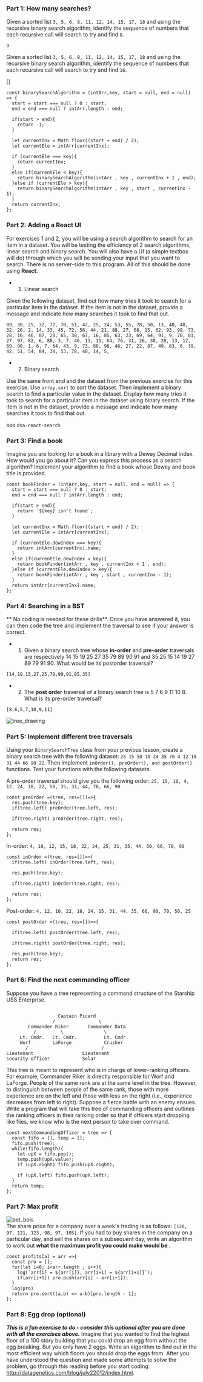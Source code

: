 ### Part 1: How many searches?
Given a sorted list `3, 5, 6, 8, 11, 12, 14, 15, 17, 18` and using the recursive binary search algorithm, identify the sequence of numbers that each recursive call will search to try and find `8`.

`3`

Given a sorted list `3, 5, 6, 8, 11, 12, 14, 15, 17, 18` and using the recursive binary search algorithm, identify the sequence of numbers that each recursive call will search to try and find `16`.

[]

```
const binarySearchAlgorithm = (intArr,key, start = null, end = null) => {
  start = start === null ? 0 : start;
  end = end === null ? intArr.length : end;

  if(start > end){
    return -1;
  }

  let currentInx = Math.floor((start + end) / 2);
  let currentEle = intArr[currentInx];

  if (currentEle === key){
    return currentInx;
  }
  else if(currentEle < key){
    return binarySearchAlgorithm(intArr , key , currentInx + 1 , end);
  }else if (currentEle > key){
    return binarySearchAlgorithm(intArr , key , start , currentInx - 1);
  }
  return currentInx;
};
```


### Part 2: Adding a React UI
For exercises 1 and 2, you will be using a search algorithm to search for an item in a dataset. You will be testing the efficiency of 2 search algorithms, linear search and binary search. You will also have a UI (a simple textbox will do) through which you will be sending your input that you want to search. There is no server-side to this program. All of this should be done using **React**.

- 1) Linear search

Given the following dataset, find out how many tries it took to search for a particular item in the dataset. If the item is not in the dataset, provide a message and indicate how many searches it took to find that out.

`89, 30, 25, 32, 72, 70, 51, 42, 25, 24, 53, 55, 78, 50, 13, 40, 48, 32, 26, 2, 14, 33, 45, 72, 56, 44, 21, 88, 27, 68, 15, 62, 93, 98, 73, 28, 16, 46, 87, 28, 65, 38, 67, 16, 85, 63, 23, 69, 64, 91, 9, 70, 81, 27, 97, 82, 6, 88, 3, 7, 46, 13, 11, 64, 76, 31, 26, 38, 28, 13, 17, 69, 90, 1, 6, 7, 64, 43, 9, 73, 80, 98, 46, 27, 22, 87, 49, 83, 6, 39, 42, 51, 54, 84, 34, 53, 78, 40, 14, 5,`

- 2) Binary search

Use the same front end and the dataset from the previous exercise for this exercise. Use `array.sort` to sort the dataset. Then implement a binary search to find a particular value in the dataset. Display how many tries it took to search for a particular item in the dataset using binary search. If the item is not in the dataset, provide a message and indicate how many searches it took to find that out.

see `dsa-react-search` 

### Part 3: Find a book
Imagine you are looking for a book in a library with a Dewey Decimal index. How would you go about it? Can you express this process as a search algorithm? Implement your algorithm to find a book whose Dewey and book title is provided.

```
const bookFinder = (intArr,key, start = null, end = null) => {
  start = start === null ? 0 : start;
  end = end === null ? intArr.length : end;
  
  if(start > end){
    return `${key} isn't found`;
  }
  
  let currentInx = Math.floor((start + end) / 2);
  let currentEle = intArr[currentInx];
  
  if (currentEle.dewIndex === key){
    return intArr[currentInx].name;
  }
  else if(currentEle.dewIndex < key){
    return bookFinder(intArr , key , currentInx + 1 , end);
  }else if (currentEle.dewIndex > key){
    return bookFinder(intArr , key , start , currentInx - 1);
  }
  return intArr[currentInx].name;
};
```


### Part 4: Searching in a BST
** No coding is needed for these drills**. Once you have answered it, you can then code the tree and implement the traversal to see if your answer is correct.

- 1) Given a binary search tree whose __in-order__ and __pre-order__ traversals are respectively 14 15 19 25 27 35 79 89 90 91 and 35 25 15 14 19 27 89 79 91 90. What would be its postorder traversal?

`[14,19,15,27,25,79,90,91,85,35]`


- 2) The __post order__ traversal of a binary search tree is 5 7 6 9 11 10 8. What is its pre-order traversal?

`[8,6,5,7,10,9,11]`

![tree_drawing](/img/part_4_tree_stuff.jpg)


### Part 5: Implement different tree traversals
Using your `BinarySearchTree` class from your previous lesson, create a binary search tree with the following dataset: `25 15 50 10 24 35 70 4 12 18 31 44 66 90 22`. Then implement `inOrder(), preOrder(), and postOrder()` functions. Test your functions with the following datasets.

A pre-order traversal should give you the following order: `25, 15, 10, 4, 12, 24, 18, 22, 50, 35, 31, 44, 70, 66, 90`

```
const preOrder =(tree, res=[])=>{
  res.push(tree.key);
  if(tree.left) preOrder(tree.left, res);
  
  if(tree.right) preOrder(tree.right, res);
  
  return res;
};
```

In-order: `4, 10, 12, 15, 18, 22, 24, 25, 31, 35, 44, 50, 66, 70, 90`

```
const inOrder =(tree, res=[])=>{
  if(tree.left) inOrder(tree.left, res);
  
  res.push(tree.key);
  
  if(tree.right) inOrder(tree.right, res);
  
  return res;
};
```

Post-order: `4, 12, 10, 22, 18, 24, 15, 31, 44, 35, 66, 90, 70, 50, 25`

```
const postOrder =(tree, res=[])=>{
    
  if(tree.left) postOrder(tree.left, res);
  
  if(tree.right) postOrder(tree.right, res);
  
  res.push(tree.key);
  return res;
};
```

### Part 6: Find the next commanding officer
Suppose you have a tree representing a command structure of the Starship USS Enterprise.
```

                   Captain Picard
                 /                \
        Commander Riker       Commander Data
          /         \               \
     Lt. Cmdr.   Lt. Cmdr.          Lt. Cmdr.
     Worf        LaForge            Crusher
       /                           /
Lieutenant                  Lieutenant
security-officer            Selar
```

This tree is meant to represent who is in charge of lower-ranking officers. For example, Commander Riker is directly responsible for Worf and LaForge. People of the same rank are at the same level in the tree. However, to distinguish between people of the same rank, those with more experience are on the left and those with less on the right (i.e., experience decreases from left to right). Suppose a fierce battle with an enemy ensues. Write a program that will take this tree of commanding officers and outlines the ranking officers in their ranking order so that if officers start dropping like flies, we know who is the next person to take over command.

```
const nextCommandingOfficer = tree => {
  const fifo = [], temp = [];
  fifo.push(tree);
  while(fifo.length){
    let upX = fifo.pop();
    temp.push(upX.value);
    if (upX.right) fifo.push(upX.right);

    if (upX.left) fifo.push(upX.left);
  }
  return temp; 
};
```

### Part 7: Max profit
![bet_bois](/img/bets_bois.png)                                                
The share price for a company over a week's trading is as follows: `[128, 97, 121, 123, 98, 97, 105]`. If you had to buy shares in the company on a particular day, and sell the shares on a subsequent day, write an algorithm to work out __what the maximum profit you could make would be__ .

```
const profitsCal = arr =>{
  const pro = [];
  for(let i=0; i<arr.length ; i++){
    log(`arr[i] = ${arr[i]}, arr[i+1] = ${arr[i+1]}`);
    if(arr[i+1]) pro.push(arr[i] - arr[i+1]);
  }
  log(pro)
  return pro.sort((a,b) => a-b)[pro.length - 1];
};
```




### Part 8: Egg drop (optional)
***This is a fun exercise to do - consider this optional after you are done with all the exercises above.*** Imagine that you wanted to find the highest floor of a 100 story building that you could drop an egg from without the egg breaking. But you only have 2 eggs. Write an algorithm to find out in the most efficient way which floors you should drop the eggs from. After you have understood the question and made some attempts to solve the problem, go through this reading before you start coding: http://datagenetics.com/blog/july22012/index.html.